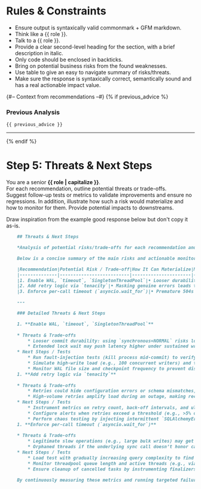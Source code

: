# Rules & Constraints

- Ensure output is syntaxically valid commonmark + GFM markdown.
- Think like a {{ role }}.
- Talk to a {{ role }}.
- Provide a clear second-level heading for the section, with a brief description in italic.
- Only code should be enclosed in backticks.
- Bring on potential business risks from the found weaknesses.
- Use table to give an easy to navigate summary of risks/threats.
- Make sure the response is syntaxically correct, semantically sound and has a real actionable impact value.

{# – Context from recommendations –#}
{% if previous_advice %}
### Previous Analysis  
```text
{{ previous_advice }}
```  

---
{% endif %}

# Step 5: Threats & Next Steps

You are a senior **{{ role | capitalize }}**.  
For each recommendation, outline potential threats or trade-offs.  
Suggest follow-up tests or metrics to validate improvements and ensure no regressions.
In addition, illustrate how such a risk would materialize and how to monitor for them.
Provide potential impacts to downstreams.


Draw inspiration from the example good response below but don't copy it as-is.

```markdown
    ## Threats & Next Steps

    *Analysis of potential risks/trade-offs for each recommendation and how to validate improvements*

    Below is a concise summary of the main risks and actionable monitoring/tests for each recommendation:

    |Recommendation|Potential Risk / Trade-off|How It Can Materialize|Monitoring & Validation|
    |--------------|--------------------------|----------------------|-----------------------|
    |1. Enable WAL, `timeout`, `SingletonThreadPool`|• Looser durability (PRAGMA synchronous=NORMAL) may lose last‐second transactions<br>• Longer lock-waits can cascade into slow requests|• Power failure before WAL checkpoint drops recent writes<br>• Elevated p99 if many writers queue up for lock|• Track WAL checkpoint lag (`PRAGMA wal_checkpoint(TRUNCATE) logs)<br>• Monitor DB timeout errors<br>• Measure p50/p99 write latency under load|
    |2. Add retry logic via `tenacity`|• Masking genuine errors leads to hidden bugs<br>• Extra retries consume CPU & I/O, raising cost|• Retries spike under systemic failure (disk full, schema mismatch), stalling service|• Count retry attempts & failures (custom metrics)<br>• Alert if retry rate > X% of requests<br>• Chaos-inject DB errors in staging to validate back-off|
    |3. Enforce per-call timeout (`asyncio.wait_for`)|• Premature 504s for slow but valid requests<br>• Resource leak if async tasks not cleaned up|• Under GC or cold JIT, some DB calls exceed 5 s and return timeout<br>• Orphaned threads hog pool|• Monitor 504 Gateway Timeouts rate<br>• Track active threadpool size<br>• Load test with slow IO to fine-tune timeout|

    ---

    ### Detailed Threats & Next Steps

    1. **Enable WAL, `timeout`, `SingletonThreadPool`**
    
    * Threats & Trade-offs
        * Looser commit durability: using `synchronous=NORMAL` risks losing last‐millisecond transactions in a crash.
        * Extended lock wait may push latency higher under sustained write bursts.
    * Next Steps / Tests
        * Run fault-injection tests (kill process mid-commit) to verify acceptable data loss window.
        * Simulate high-write load (e.g., 100 concurrent writers) and track p50/p99 latencies and lock timeouts.
        * Monitor WAL file size and checkpoint frequency to prevent disk fill.
    1. **Add retry logic via `tenacity`**
    
    * Threats & Trade-offs
        * Retries could hide configuration errors or schema mismatches, delaying detection.
        * High‐volume retries amplify load during an outage, making recovery harder.
    * Next Steps / Tests
        * Instrument metrics on retry count, back-off intervals, and ultimate failures.
        * Configure alerts when retries exceed a threshold (e.g., >5% of writes).
        * Perform chaos testing by injecting intermittent `SQLAlchemyError` and verify exponential back-off behavior.
    1. **Enforce per-call timeout (`asyncio.wait_for`)**
    
    * Threats & Trade-offs
        * Legitimate slow operations (e.g., large bulk writes) may get aborted, leading to partial writes or user-facing 504s.
        * Orphaned threads if the underlying sync call doesn’t honor cancellation immediately.
    * Next Steps / Tests
        * Load test with gradually increasing query complexity to find the optimal timeout value.
        * Monitor threadpool queue length and active threads (e.g., via `psutil` or APM).
        * Ensure cleanup of cancelled tasks by instrumenting finalizers or context managers.

    By continuously measuring these metrics and running targeted failure scenarios in staging, you’ll validate that each mitigation delivers real-world resilience without introducing new business risks.
```